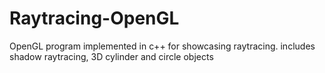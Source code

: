 # Raytracing-OpenGL

OpenGL program implemented in c++ for showcasing raytracing.
includes shadow raytracing, 3D cylinder and circle objects
